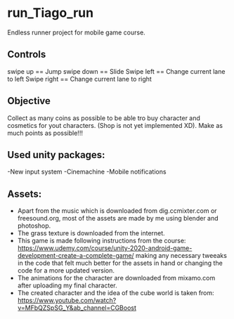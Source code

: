 # run_Tiago_run
Endless runner project for mobile game course.

## Controls
swipe up    == Jump
swipe down  == Slide
Swipe left  == Change current lane to left
Swipe right == Change current lane to right

## Objective
Collect as many coins as possible to be able tro buy character and cosmetics for yout characters. (Shop is not yet implemented XD). Make as much points as possible!!!

## Used unity packages:
-New input system 
-Cinemachine
-Mobile notifications

## Assets:
- Apart from the music which is downloaded from dig.ccmixter.com or freesound.org, most of the assets are made by me using blender and photoshop.
- The grass texture is downloaded from the internet.
- This game is made following instructions from the course: https://www.udemy.com/course/unity-2020-android-game-development-create-a-complete-game/ making any necessary tweeaks in the code that felt much better for the assets in hand or changing the code for a more updated version.
- The animations for the character are downloaded from mixamo.com after uploading my final character.
- The created character and the idea of the cube world is taken from: https://www.youtube.com/watch?v=MFbQZSpSG_Y&ab_channel=CGBoost
 

